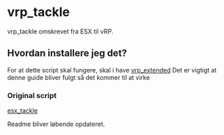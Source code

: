 # vrp_tackle

vrp_tackle omskrevet fra ESX til vRP.

## Hvordan installere jeg det?

For at dette script skal fungere, skal i have [vrp_extended](https://github.com/Apisathan/FiveM-Scripts/tree/master/vrp_extended) Det er vigtigt at denne guide bliver fulgt så det kommer til at virke

### Original script

[esx_tackle](https://github.com/FiveM-Dev-Sverige/esx_ktackle)

Readme bliver løbende opdateret.
